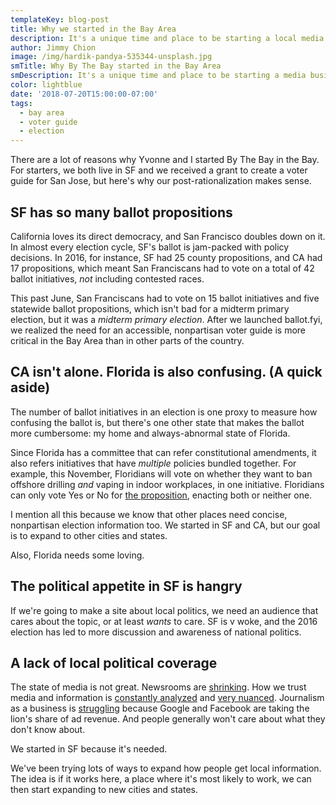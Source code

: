 ```yaml
---
templateKey: blog-post
title: Why we started in the Bay Area
description: It's a unique time and place to be starting a local media business
author: Jimmy Chion
image: /img/hardik-pandya-535344-unsplash.jpg
smTitle: Why By The Bay started in the Bay Area
smDescription: It's a unique time and place to be starting a media business
color: lightblue
date: '2018-07-20T15:00:00-07:00'
tags:
  - bay area
  - voter guide
  - election
---
```

There are a lot of reasons why Yvonne and I started By The Bay in the Bay. For starters, we both live in SF and we received a grant to create a voter guide for San Jose, but here's why our post-rationalization makes sense.

## SF has so many ballot propositions 

California loves its direct democracy, and San Francisco doubles down on it. In almost every election cycle, SF's ballot is jam-packed with policy decisions. In 2016, for instance, SF had 25 county propositions, and CA had 17 propositions, which meant San Franciscans had to vote on a total of 42 ballot initiatives, _not_ including contested races.

This past June, San Franciscans had to vote on 15 ballot initiatives and five statewide ballot propositions, which isn't bad for a midterm primary election, but it was a _midterm primary election_. After we launched ballot.fyi, we realized the need for an accessible, nonpartisan voter guide is more critical in the Bay Area than in other parts of the country.

## CA isn't alone. Florida is also confusing. (A quick aside)

The number of ballot initiatives in an election is one proxy to measure how confusing the ballot is, but there's one other state that makes the ballot more cumbersome: my home and always-abnormal state of Florida. 

Since Florida has a committee that can refer constitutional amendments, it also refers initiatives that have _multiple_ policies bundled together. For example, this November, Floridians will vote on whether they want to ban offshore drilling _and_ vaping in indoor workplaces, in one initiative. Floridians can only vote Yes or No for [the proposition](https://ballotpedia.org/Florida_Amendment_9,_Ban_Offshore_Oil_and_Gas_Drilling_and_Ban_Vaping_in_Enclosed_Indoor_Workplaces_Amendment_(2018)), enacting both or neither one.

I mention all this because we know that other places need concise, nonpartisan election information too. We started in SF and CA, but our goal is to expand to other cities and states. 

Also, Florida needs some loving.

## The political appetite in SF is hangry

If we're going to make a site about local politics, we need an audience that cares about the topic, or at least _wants_ to care. SF is v woke, and the 2016 election has led to more discussion and awareness of national politics.

## A lack of local political coverage

The state of media is not great. Newsrooms are [shrinking](http://www.journalism.org/fact-sheet/newspapers/). How we trust media and information is [constantly analyzed](https://digiday.com/media/global-state-trust-media-5-charts/) and [very nuanced](https://www.washingtonpost.com/lifestyle/magazine/polls-show-americans-distrust-the-media-but-talk-to-them-and-its-a-very-different-story/2017/12/27/ed9bbabe-ce3b-11e7-81bc-c55a220c8cbe_story.html). Journalism as a business is [struggling](https://www.theguardian.com/commentisfree/2017/jul/17/news-industry-revenue-declines-biggest-threat-to-journalism) because Google and Facebook are taking the lion's share of ad revenue. And people generally won't care about what they don't know about. 

We started in SF because it's needed.

We've been trying lots of ways to expand how people get local information. The idea is if it works here, a place where it's most likely to work, we can then start expanding to new cities and states.
